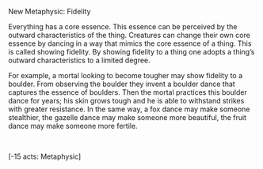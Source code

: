 New Metaphysic: Fidelity

Everything has a core essence. This essence can be perceived by the outward characteristics of the thing. Creatures can change their own core essence by dancing in a way that mimics the core essence of a thing. This is called showing fidelity. By showing fidelity to a thing one adopts a thing’s outward characteristics to a limited degree.

For example, a mortal looking to become tougher may show fidelity to a boulder. From observing the boulder they invent a boulder dance that captures the essence of boulders. Then the mortal practices this boulder dance for years; his skin grows tough and he is able to withstand strikes with greater resistance. In the same way, a fox dance may make someone stealthier, the gazelle dance may make someone more beautiful, the fruit dance may make someone more fertile.

&#x200B;

 \[-15 acts: Metaphysic\]